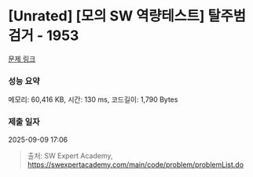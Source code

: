 # [Unrated] [모의 SW 역량테스트] 탈주범 검거 - 1953 

[문제 링크](https://swexpertacademy.com/main/code/problem/problemDetail.do?contestProbId=AV5PpLlKAQ4DFAUq) 

### 성능 요약

메모리: 60,416 KB, 시간: 130 ms, 코드길이: 1,790 Bytes

### 제출 일자

2025-09-09 17:06



> 출처: SW Expert Academy, https://swexpertacademy.com/main/code/problem/problemList.do